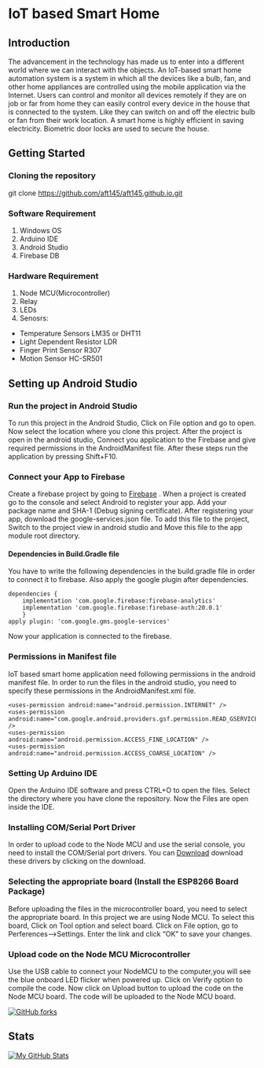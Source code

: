 # IoT based Smart Home
## Introduction
The advancement in the technology has made us to enter into a different world where we can interact with the objects. An IoT-based smart home automation system is a system in which all the devices like a bulb, fan, and other home appliances are controlled using the mobile application via the Internet. Users can control and monitor all devices remotely if they are on job or far from home they can easily control every device in the house that is connected to the system. Like they can switch on and off the electric bulb or fan from their work location. A smart home is highly efficient in saving electricity. Biometric door locks are used to secure the house. 
## Getting Started
### Cloning the repository
git clone https://github.com/aft145/aft145.github.io.git
### Software Requirement
1. Windows OS
3. Arduino IDE
4. Android Studio
5. Firebase DB
### Hardware Requirement
1. Node MCU(Microcontroller)
2. Relay
3. LEDs
4. Senosrs:
  * Temperature Sensors LM35 or DHT11
  * Light Dependent Resistor LDR
  * Finger Print Sensor R307
  * Motion Sensor HC-SR501
## Setting up Android Studio
### Run the project in Android Studio
To run  this project in the Android Studio, Click on File option and go to open. Now select the location where you clone this project. After the project is open in the android studio, Connect you application to the Firebase and give required permissions in the AndroidManifest file. After these steps run the application by pressing Shift+F10.
### Connect your App to Firebase
Create a firebase project by going to [Firebase](https://firebase.google.com/ "Firebase site") . When a project is created go to the console and select Android to register your app. Add your package name and SHA-1 (Debug signing certificate). After registering your app, download the google-services.json file. To add this file to the project, Switch to the project view in android studio and Move this file to the app module root directory.
#### Dependencies in Build.Gradle file
You have to write the following dependencies in the build.gradle file in order to connect it to firebase. Also apply the google plugin after dependencies.

```
dependencies {
    implementation 'com.google.firebase:firebase-analytics'
    implementation 'com.google.firebase:firebase-auth:20.0.1'
    }
apply plugin: 'com.google.gms.google-services'
```

Now your application is connected to the firebase.
### Permissions in Manifest file
IoT based  smart home application need following permissions in the android manifest file. In order to run the files in the android studio, you need to specify these permissions in the AndroidManifest.xml file.

```
<uses-permission android:name="android.permission.INTERNET" />
<uses-permission android:name="com.google.android.providers.gsf.permission.READ_GSERVICES" />
<uses-permission android:name="android.permission.ACCESS_FINE_LOCATION" />
<uses-permission android:name="android.permission.ACCESS_COARSE_LOCATION" />
```

### Setting Up Arduino IDE
Open the Arduino IDE software and press CTRL+O to open the files. Select the directory where you have clone the repository. Now the Files are open inside the IDE.
### Installing COM/Serial Port Driver
In order to upload code to the Node MCU and use the serial console, you need to install the COM/Serial port drivers. You can [Download](https://github.com/nodemcu/nodemcu-devkit/tree/master/Drivers "COM/Serial Port") download these drivers by clicking on the download.
### Selecting the appropriate board (Install the ESP8266 Board Package)
Before uploading the files in the microcontroller board, you need to select the appropriate board. In this project we are using Node MCU. To select this board, Click on Tool option and select board.
Click on File option, go to Perferences–>Settings. Enter the link and click “OK” to save your changes.
### Upload code on the Node MCU Microcontroller
Use the USB cable to connect your NodeMCU to the computer,you will see the blue onboard LED flicker when powered up. Click on Verify option to compile the code. Now click on Upload button to upload the code on the Node MCU board. The code will be uploaded to the Node MCU board.

<a href="https://github.com/aft145/aft145.github.io/network"><img alt="GitHub forks" src="https://img.shields.io/badge/IoT%20based%20Smart%20Home-Final%20Year%20Project-red"></a>

## Stats

[![My GitHub Stats](https://github-readme-stats.vercel.app/api/?username=aft145&count_private=true&theme=tokyonight&showicons=true)]()
